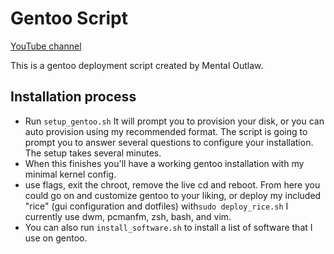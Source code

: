 # Gentoo Script
[YouTube channel](https://www.youtube.com/user/MentalOutlawStudios) 

This is a gentoo deployment script created by Mental Outlaw.

## Installation process
- Run `setup_gentoo.sh` 
It will prompt you to provision your disk, or you can auto provision using my recommended format.
The script is going to prompt you to answer several questions to configure your installation. The setup takes several minutes.
- When this finishes you'll have a working gentoo installation with my minimal kernel config. 
- use flags, exit the chroot, remove the live cd and reboot.
From here you could go on and customize gentoo to your liking, or deploy my included "rice" (gui configuration and dotfiles) with`sudo deploy_rice.sh` I currently  use dwm, pcmanfm, zsh, bash, and vim.
- You can also run `install_software.sh` to install a list of software that I use on gentoo.
